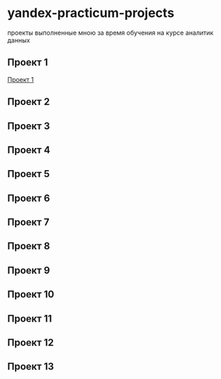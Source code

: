 # yandex-practicum-projects
проекты выполненные мною за время обучения на курсе аналитик данных
##  Проект 1

<a href="https://github.com/konchikovamarina/yandex-practicum-projects/tree/main/Проект%201/" target="_blank">Проект 1</a>

##  Проект 2

##  Проект 3

##  Проект 4

##  Проект 5

##  Проект 6

##  Проект 7

##  Проект 8

##  Проект 9

##  Проект 10

##  Проект 11

##  Проект 12

##  Проект 13

##
